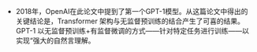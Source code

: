 
- 2018年，OpenAI在此论文中提到了第一个GPT-1模型。从这篇论文中得出的关键结论是，Transformer 架构与无监督预训练的结合产生了可喜的结果。GPT-1 以无监督预训练+有监督微调的方式——针对特定任务进行训练——以实现“强大的自然言理解。



